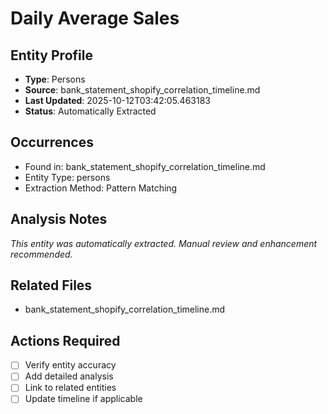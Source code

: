 # Daily Average Sales

## Entity Profile
- **Type**: Persons
- **Source**: bank_statement_shopify_correlation_timeline.md
- **Last Updated**: 2025-10-12T03:42:05.463183
- **Status**: Automatically Extracted

## Occurrences
- Found in: bank_statement_shopify_correlation_timeline.md
- Entity Type: persons
- Extraction Method: Pattern Matching

## Analysis Notes
*This entity was automatically extracted. Manual review and enhancement recommended.*

## Related Files
- bank_statement_shopify_correlation_timeline.md

## Actions Required
- [ ] Verify entity accuracy
- [ ] Add detailed analysis
- [ ] Link to related entities
- [ ] Update timeline if applicable
